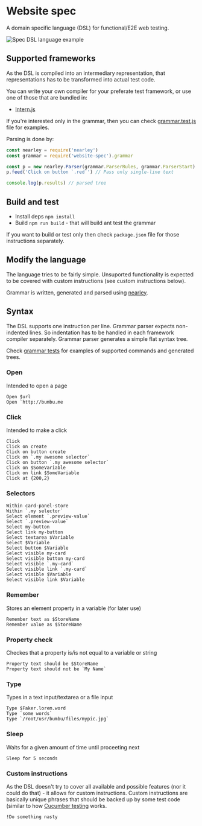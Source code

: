 # Website spec

A domain specific language (DSL) for functional/E2E web testing.

![Spec DSL language example](https://cloud.githubusercontent.com/assets/171178/19620076/9c71915a-986c-11e6-9966-806d41bde82e.png)

## Supported frameworks

As the DSL is compiled into an intermediary representation, that representations has to be transformed into actual test code. 

You can write your own compiler for your preferate test framework, or use one of those that are bundled in:

* [Intern.js](https://github.com/bumbu/website-spec/tree/master/frameworks/intern)

If you're interested only in the grammar, then you can check [grammar.test.js](https://github.com/bumbu/website-spec/blob/master/tests/grammar.test.js) file for examples.

Parsing is done by:

```js
const nearley = require('nearley')
const grammar = require('website-spec').grammar

const p = new nearley.Parser(grammar.ParserRules, grammar.ParserStart)
p.feed('Click on button `.red`') // Pass only single-line text

console.log(p.results) // parsed tree
```

## Build and test

* Install deps `npm install`
* Build `npm run build` - that will build ant test the grammar

If you want to build or test only then check `package.json` file for those instructions separately.

## Modify the language

The language tries to be fairly simple. Unsuported functionality is expected to be covered with custom instructions (see custom instructions below). 

Grammar is written, generated and parsed using [nearley](https://github.com/Hardmath123/nearley).

## Syntax

The DSL supports one instruction per line. 
Grammar parser expects non-indented lines. So indentation has to be handled in each framework compiler separately. 
Grammar parser generates a simple flat syntax tree. 

Check [grammar tests](https://github.com/bumbu/website-spec/blob/master/tests/grammar.test.js) for examples of supported commands and generated trees. 

### Open

Intended to open a page

```
Open $url
Open `http://bumbu.me
```
### Click 

Intended to make a click 

```
Click
Click on create
Click on button create
Click on `.my awesome selector`
Click on button `.my awesome selector`
Click on $SomeVariable
Click on link $SomeVariable
Click at {200,2}
```

### Selectors

```
Within card-panel-store
Within `.my selector`
Select element `.preview-value`
Select `.preview-value`
Select my-button
Select link my-button
Select textarea $Variable
Select $Variable
Select button $Variable
Select visible my-card
Select visible button my-card
Select visible `.my-card`
Select visible link `.my-card`
Select visible $Variable
Select visible link $Variable
```

### Remember

Stores an element property in a variable (for later use)

```
Remember text as $StoreName
Remember value as $StoreName
```

### Property check

Checkes that a property is/is not equal to a variable or string

```
Property text should be $StoreName
Property text should not be `My Name`
```

### Type

Types in a text input/textarea or a file input

```
Type $Faker.lorem.word
Type `some words`
Type `/root/usr/bumbu/files/mypic.jpg`
```

### Sleep

Waits for a given amount of time until proceeting next

```
Sleep for 5 seconds
```

### Custom instructions

As the DSL doesn't try to cover all available and possible features (nor it could do that) - it allows for custom instructions. 
Custom instructions are basically unique phrases that should be backed up by some test code (similar to how [Cucumber testing](https://github.com/cucumber/cucumber-js/blob/master/docs/nodejs_example.md) works.

```
!Do something nasty
````





